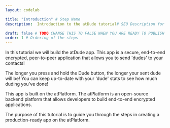 ```yaml
---
layout: codelab

title: "Introduction" # Step Name
description:  Introduction to the atDude tutorial# SEO Description for this step Documentation

draft: false # TODO CHANGE THIS TO FALSE WHEN YOU ARE READY TO PUBLISH THE PAGE
order: 1 # Ordering of the steps
---
```


In this tutorial we will build the atDude app. This app is a secure, end-to-end encrypted, peer-to-peer application that allows you to send 'dudes' to your contacts!

The longer you press and hold the Dude button, the longer your sent dude will be! You can keep up-to-date with your 'dude' stats to see how much duding you've done!

This app is built on the atPlatform. The atPlatform is an open-source backend platform that allows developers to build end-to-end encrypted applications.

The purpose of this tutorial is to guide you through the steps in creating a production-ready app on the atPlatform.

